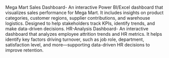 Mega Mart Sales Dashboard- An interactive Power BI/Excel dashboard that visualizes sales performance for Mega Mart. It includes insights on product categories, customer regions, supplier contributions, and warehouse logistics. Designed to help stakeholders track KPIs, identify trends, and make data-driven decisions.
HR-Analysis Dashboard- An interactive dashboard that analyzes employee attrition trends and HR metrics. It helps identify key factors driving turnover, such as job role, department, satisfaction level, and more—supporting data-driven HR decisions to improve retention.
